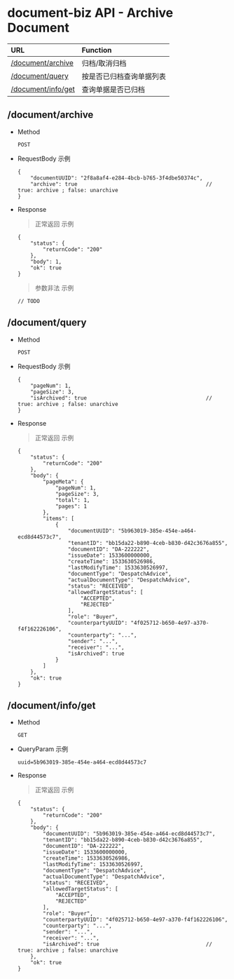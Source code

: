# document-biz API - Archive Document


| URL                                                |  Function              |
| :-------------                                     | :-------------         |
| [/document/archive](#documentarchive)              | 归档/取消归档            |
| [/document/query](#documentquery)                  | 按是否已归档查询单据列表  |
| [/document/info/get](#documentinfoget)             | 查询单据是否已归档       |


        
## /document/archive

- Method
    ```
    POST
    ```

- RequestBody 示例
    ```json5
    {
        "documentUUID": "2f8a8af4-e284-4bcb-b765-3f4dbe50374c",
        "archive": true                                         // true: archive ; false: unarchive
    }
    ```

- Response

    > 正常返回 示例
    ```json5
    {
        "status": {
            "returnCode": "200"
        },
        "body": 1,
        "ok": true
    }
    ```
    
    > 参数非法 示例
    ```json5
    // TODO
    ```
  

## /document/query

- Method
    ```
    POST
    ```

- RequestBody 示例
    ```json5
    {
    	"pageNum": 1,
    	"pageSize": 3,
    	"isArchived": true                                      // true: archive ; false: unarchive
    }
    ```

- Response

    > 正常返回 示例
    ```json5
    {
        "status": {
            "returnCode": "200"
        },
        "body": {
            "pageMeta": {
                "pageNum": 1,
                "pageSize": 3,
                "total": 1,
                "pages": 1
            },
            "items": [
                {
                    "documentUUID": "5b963019-385e-454e-a464-ecd8d44573c7",
                    "tenantID": "bb15da22-b890-4ceb-b830-d42c3676a855",
                    "documentID": "DA-222222",
                    "issueDate": 1533600000000,
                    "createTime": 1533630526986,
                    "lastModifyTime": 1533630526997,
                    "documentType": "DespatchAdvice",
                    "actualDocumentType": "DespatchAdvice",
                    "status": "RECEIVED",
                    "allowedTargetStatus": [
                        "ACCEPTED",
                        "REJECTED"
                    ],
                    "role": "Buyer",
                    "counterpartyUUID": "4f025712-b650-4e97-a370-f4f162226106",
                    "counterparty": "...",
                    "sender": "...",
                    "receiver": "...",
                    "isArchived": true
                }
            ]
        },
        "ok": true
    }
    ```


## /document/info/get

- Method
    ```
    GET
    ```

- QueryParam 示例
    ```
    uuid=5b963019-385e-454e-a464-ecd8d44573c7
    ```

- Response

    > 正常返回 示例
    ```json5
    {
        "status": {
            "returnCode": "200"
        },
        "body": {
            "documentUUID": "5b963019-385e-454e-a464-ecd8d44573c7",
            "tenantID": "bb15da22-b890-4ceb-b830-d42c3676a855",
            "documentID": "DA-222222",
            "issueDate": 1533600000000,
            "createTime": 1533630526986,
            "lastModifyTime": 1533630526997,
            "documentType": "DespatchAdvice",
            "actualDocumentType": "DespatchAdvice",
            "status": "RECEIVED",
            "allowedTargetStatus": [
                "ACCEPTED",
                "REJECTED"
            ],
            "role": "Buyer",
            "counterpartyUUID": "4f025712-b650-4e97-a370-f4f162226106",
            "counterparty": "...",
            "sender": "...",
            "receiver": "...",
            "isArchived": true                                  // true: archive ; false: unarchive
        },
        "ok": true
    }
    ```

